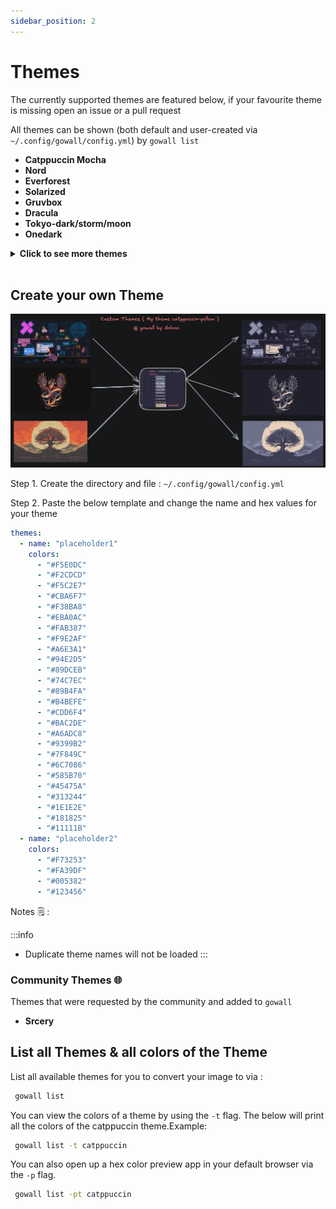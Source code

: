 ```yaml
---
sidebar_position: 2
---
```

# Themes 

The currently supported themes are featured below, if your favourite theme is missing open an issue or a pull request

All themes can be shown (both default and user-created via `~/.config/gowall/config.yml`) by `gowall list`

- **Catppuccin Mocha**
- **Nord**
- **Everforest**
- **Solarized**
- **Gruvbox**
- **Dracula**
- **Tokyo-dark/storm/moon**
- **Onedark**
<details>
  <summary><strong>Click to see more themes</strong></summary>
  
  - **Material**
  - **Atom One Light**
  - **Sweet**
  - **Synthwave 84**
  - **Atom Dark**
  - **Oceanic Next**
  - **Shades of Purple**
  - **Arc Dark**
  - **Sunset Aurant**
  - **Sunset Saffron**
  - **Sunset Tangerine**
  - **Cyberpunk**
  - **Night Owl**
  - **Github Light (black & white)**
  
</details>


<br />


## Create your own Theme 

![Custom themes example](../static/img/custom.png)

Step 1. Create the directory and file : `~/.config/gowall/config.yml`

Step 2. Paste the below template and change the name and hex values for your theme

```yml
themes:
  - name: "placeholder1"
    colors:
      - "#F5E0DC"
      - "#F2CDCD"
      - "#F5C2E7"
      - "#CBA6F7"
      - "#F38BA8"
      - "#EBA0AC"
      - "#FAB387"
      - "#F9E2AF"
      - "#A6E3A1"
      - "#94E2D5"
      - "#89DCEB"
      - "#74C7EC"
      - "#89B4FA"
      - "#B4BEFE"
      - "#CDD6F4"
      - "#BAC2DE"
      - "#A6ADC8"
      - "#9399B2"
      - "#7F849C"
      - "#6C7086"
      - "#585B70"
      - "#45475A"
      - "#313244"
      - "#1E1E2E"
      - "#181825"
      - "#11111B"
  - name: "placeholder2"
    colors:
      - "#F73253"
      - "#FA39DF"
      - "#005382"
      - "#123456"
```
Notes 🗒️ :

:::info
- Duplicate theme names will not be loaded
:::

### Community Themes 🌐

Themes that were requested by the community and added to `gowall`

- **Srcery**

## List all Themes & all colors of the Theme

List all available themes for you to convert your image to via : 

   ```bash
    gowall list
   ```
You can view the colors of a theme by using the `-t` flag. The below will print all the colors of the catppuccin theme.Example:
   ```bash
    gowall list -t catppuccin
   ```

You can also open up a hex color preview app in your default browser via the `-p` flag. 
   
   ```bash
    gowall list -pt catppuccin
   ```

